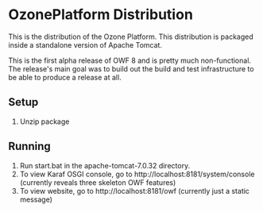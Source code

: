 OzonePlatform Distribution 
======================

This is the distribution of the Ozone Platform.  This distribution is packaged 
inside a standalone version of Apache Tomcat.

This is the first alpha release of OWF 8 and is pretty much non-functional.  The release's main
goal was to build out the build and test infrastructure to be able to produce a release at all.  


Setup
-----
1. Unzip package

Running
--------
1. Run start.bat in the apache-tomcat-7.0.32 directory.
2. To view Karaf OSGI console, go to http://localhost:8181/system/console (currently reveals three skeleton OWF features)
3. To view website, go to http://localhost:8181/owf (currently just a static message)


